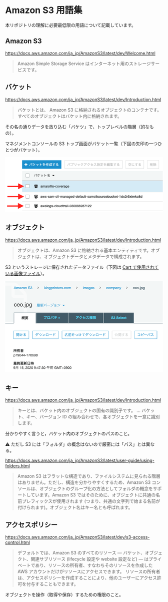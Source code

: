 # Amazon S3 用語集

本リポジトリの理解に必要最低限の用語について記載しています。

## Amazon S3

https://docs.aws.amazon.com/ja_jp/AmazonS3/latest/dev/Welcome.html

> Amazon Simple Storage Service はインターネット用のストレージサービスです。

## バケット

https://docs.aws.amazon.com/ja_jp/AmazonS3/latest/dev/Introduction.html

> バケットとは、 Amazon S3 に格納されるオブジェクトのコンテナです。すべてのオブジェクトはバケット内に格納されます。

その名の通りデータを放り込む「バケツ」で，トップレベルの階層（的なもの）。

マネジメントコンソールの S3 トップ画面がバケット一覧（下図の矢印の一つひとつがバケット）。

![](./images/bucket.png)

## オブジェクト

https://docs.aws.amazon.com/ja_jp/AmazonS3/latest/dev/Introduction.html

> オブジェクトは、Amazon S3 に格納される基本エンティティです。オブジェクトは、オブジェクトデータとメタデータで構成されます。

S3 というストレージに保存されたデータファイル（下図は [Cart で使用されている画像ファイル](https://kingprinters.com/images/company/ceo.jpg)）。

![](./images/object.png)

## キー

https://docs.aws.amazon.com/ja_jp/AmazonS3/latest/dev/Introduction.html

> キーとは、バケット内のオブジェクトの固有の識別子です。
> ...
> バケット、キー、バージョン ID の組み合わせで、各オブジェクトを一意に識別します。

分かりやすく言うと，バケット内のオブジェクトのパスのこと。

:warning: ただし S3 には「フォルダ」の概念はないので厳密には「パス」とは異なる。

https://docs.aws.amazon.com/ja_jp/AmazonS3/latest/user-guide/using-folders.html

> Amazon S3 はフラットな構造であり、ファイルシステムに見られる階層はありません。ただし、構造を分かりやすくするため、Amazon S3 コンソールは、オブジェクトのグループ化の方法としてフォルダの概念をサポートしています。Amazon S3 ではそのために、オブジェクトに共通の名前プレフィックスが使用されます (つまり、共通の文字列で始まる名前が付けられます)。オブジェクト名はキー名とも呼ばれます。

## アクセスポリシー

https://docs.aws.amazon.com/ja_jp/AmazonS3/latest/dev/s3-access-control.html

> デフォルトでは、Amazon S3 のすべてのリソース — バケット、オブジェクト、関連サブリソース (lifecycle 設定や website 設定など) — はプライベートであり、リソースの所有者、すなわちそのリソースを作成した AWS アカウントだけがリソースにアクセスできます。 リソースの所有者は、アクセスポリシーを作成することにより、他のユーザーにアクセス許可を付与することもできます。

オブジェクトを操作（取得や保存）するための権限のこと。
